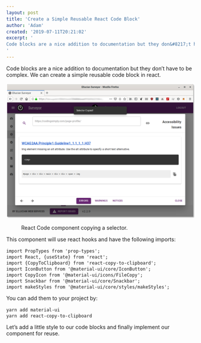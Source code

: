 ```yaml
---
layout: post
title: 'Create a Simple Reusable React Code Block'
author: 'Adam'
created: '2019-07-11T20:21:02'
excerpt: '
Code blocks are a nice addition to documentation but they don&#8217;t have to be complex. We can create a simple reusable code block in react. This component will use react hooks and have the following imports: import PropTypes from &#8216;prop-types&#8217;; import React, {useState} from &#8216;react&#8217;; import {CopyToClipboard} from &#8216;react-copy-to-clipboard&#8217;; import IconButton from &#8216;@material-ui/core/IconButton&#8217;; import CopyIcon [&hellip;]
'
---
```


Code blocks are a nice addition to documentation but they don&#8217;t have to be complex. We can create a simple reusable code block in react.

![](../images/code-block.png)

<figure><figcaption>React Code component copying a selector.</figcaption></figure>

This component will use react hooks and have the following imports:

```
import PropTypes from 'prop-types';
import React, {useState} from 'react';
import {CopyToClipboard} from 'react-copy-to-clipboard';
import IconButton from '@material-ui/core/IconButton';
import CopyIcon from '@material-ui/icons/FileCopy';
import Snackbar from '@material-ui/core/Snackbar';
import makeStyles from '@material-ui/core/styles/makeStyles';
```

You can add them to your project by:

```
yarn add material-ui
yarn add react-copy-to-clipboard
```

Let&#8217;s add a little style to our code blocks and finally implement our component for reuse.

<script></script>
